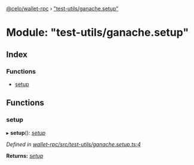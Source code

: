 [@celo/wallet-rpc](../README.md) › ["test-utils/ganache.setup"](_test_utils_ganache_setup_.md)

# Module: "test-utils/ganache.setup"

## Index

### Functions

* [setup](_test_utils_ganache_setup_.md#setup)

## Functions

###  setup

▸ **setup**(): *[setup](_test_utils_ganache_setup_.md#setup)*

*Defined in [wallet-rpc/src/test-utils/ganache.setup.ts:4](https://github.com/celo-org/celo-monorepo/blob/master/packages/sdk/wallets/wallet-rpc/src/test-utils/ganache.setup.ts#L4)*

**Returns:** *[setup](_test_utils_ganache_setup_.md#setup)*
